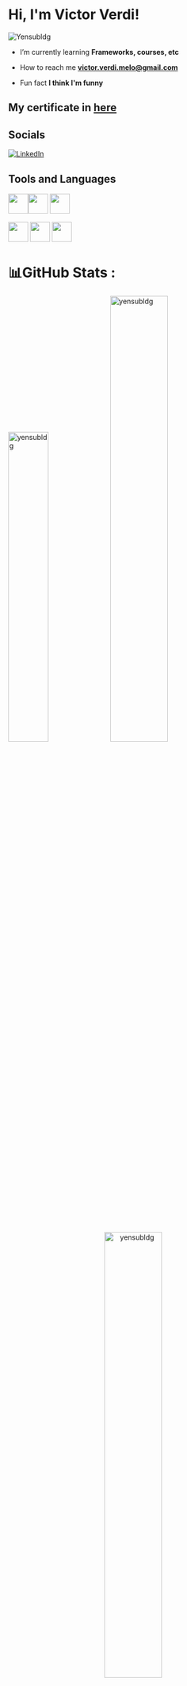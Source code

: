 <h1>Hi, I'm Victor Verdi!</h1>

![Yensubldg](https://readme-typing-svg.demolab.com?font=Fira+Code&weight=600&pause=1000&color=23E1FFD5&center=true&vCenter=true&width=435&lines=I'm+trying+to+be+a+Developer)

- I’m currently learning **Frameworks, courses, etc**

- How to reach me **victor.verdi.melo@gmail.com**

- Fun fact **I think I'm funny**

## My certificate in [here](./MY_CERTIFICATE.md)

## Socials
[![LinkedIn](https://img.shields.io/badge/LinkedIn-%230077B5.svg?logo=linkedin&logoColor=white)](https://www.linkedin.com/in/victorverdi/) 

## Tools and Languages

<img src="https://cdn.jsdelivr.net/gh/devicons/devicon/icons/python/python-original.svg" width="40" height="40"/><img src="https://cdn.jsdelivr.net/gh/devicons/devicon/icons/vscode/vscode-original.svg" width="40" height="40"/>
<img src="https://cdn.jsdelivr.net/gh/devicons/devicon/icons/trello/trello-plain.svg" width="40" height="40"/>
          
<img src="https://cdn.jsdelivr.net/gh/devicons/devicon/icons/azure/azure-original.svg" width="40" height="40"/>
<img src="https://cdn.jsdelivr.net/gh/devicons/devicon/icons/git/git-original.svg" width="40" height="40"/>  
<img src="https://cdn.jsdelivr.net/gh/devicons/devicon/icons/github/github-original.svg" width="40" height="40"/>
          
 

# 📊GitHub Stats :
 <p><img width="40%" src="https://github-readme-stats.vercel.app/api/top-langs/?username=yensubldg&theme=react&layout=compact&hide=vue,php,html,blade&langs_count=8&exclude_repo=CMU-SE252,Computer-Science-for-Practicing-Engineers-Software-Construction" alt="yensubldg" />
<img width="48%" src="https://github-readme-stats.vercel.app/api?username=yensubldg&count_private=true&theme=react&show_icons=true" alt="yensubldg" /> </p>
<p align="center">
<img width="48%" src="https://github-readme-streak-stats.herokuapp.com/?user=yensubldg&theme=react&hide_border=false" alt="yensubldg" />
</p>

![](https://activity-graph.herokuapp.com/graph?username=yensubldg&theme=dracula&hide_border=false)

